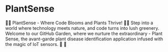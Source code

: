 # PlantSense
🌿🌱 PlantSense - Where Code Blooms and Plants Thrive! 🌱🌿  Step into a world where technology meets nature, and code turns into lush greenery. Welcome to our GitHub Garden, where we nurture the extraordinary - Plant Sense, the avant-garde plant disease identification application infused with the magic of IoT sensors. 🚀 🌟
